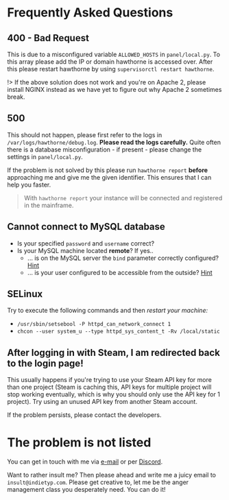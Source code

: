 # Frequently Asked Questions
## 400 - Bad Request
This is due to a misconfigured variable `ALLOWED_HOSTS` in `panel/local.py`. To this array please add the IP or domain hawthorne is accessed over. After this please restart hawthorne by using `supervisorctl restart hawthorne`.

!> If the above solution does not work and you're on Apache 2, please install NGINX instead as we have yet to figure out why Apache 2 sometimes break.

## 500
This should not happen, please first refer to the logs in `/var/logs/hawthorne/debug.log`. **Please read the logs carefully.** Quite often there is a database misconfiguration - if present - please change the settings in `panel/local.py`.

If the problem is not solved by this please run `hawthorne report` **before** approaching me and give me the given identifier. This ensures that I can help you faster.

> With `hawthorne report` your instance will be connected and registered in the mainframe.

## Cannot connect to MySQL database
* Is your specified `password` and `username` correct?
* Is your MySQL machine located **remote**? If yes..
  * ... is on the MySQL server the `bind` parameter correctly configured? [Hint][1]
  * ... is your user configured to be accessible from the outside? [Hint][2]

## SELinux
Try to execute the following commands and then _restart your machine:_
* `/usr/sbin/setsebool -P httpd_can_network_connect 1`
* `chcon --user system_u --type httpd_sys_content_t -Rv /local/static`

## After logging in with Steam, I am redirected back to the login page!
This usually happens if you're trying to use your Steam API key for more than one project (Steam is caching this, API keys for multiple project will stop working eventually, which is why you should only use the API key for 1 project). Try using an unused API key from another Steam account. 

If the problem persists, please contact the developers.

## 

# The problem is not listed
You can get in touch with me via [e-mail][3] or per [Discord][4].

Want to rather insult me? Then please ahead and write me a juicy email to `insult@indietyp.com`. Please get creative to, let me be the anger management class you desperately need. You can do it!

[1]:  https://stackoverflow.com/a/21627550/9077988
[2]:  https://stackoverflow.com/a/16288118/9077988
[3]:  mailto:hawthorne@indietyp.com
[4]:  https://discord.gg/3pNEqn8
